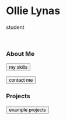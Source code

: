
# Ollie Lynas
student

<br>

<!-- ## Other Pages -->

### About Me
<button id = "md_files/about me/skills.md" class="link" onclick = "window.load_md(this.id);">my skills</button>

<button id = "md_files/about me/links.md" class="link" onclick = "window.load_md(this.id);">contact me</button>

### Projects
<button id = "md_files/portfolio/index.md" class="link" onclick = "window.load_md(this.id);">example projects</button>


